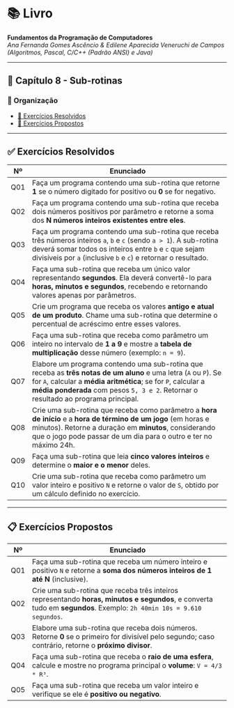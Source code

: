 # 📚 Livro  
**Fundamentos da Programação de Computadores**  
*Ana Fernanda Gomes Ascêncio & Edilene Aparecida Veneruchi de Campos*  
*(Algoritmos, Pascal, C/C++ (Padrão ANSI) e Java)*  

---

## 📘 Capítulo 8 - Sub-rotinas  

### 📂 Organização  
- [📝 Exercícios Resolvidos](Lista-03/Exercicios-Resolvidos/)  
- [📗 Exercícios Propostos](Lista-03/Exercicios-Propostos/)  

---

## ✅ Exercícios Resolvidos  

| Nº   | Enunciado                                                                                     |
|------|-----------------------------------------------------------------------------------------------|
| Q01  | Faça um programa contendo uma sub-rotina que retorne **1** se o número digitado for positivo ou **0** se for negativo. |
| Q02  | Faça um programa contendo uma sub-rotina que receba dois números positivos por parâmetro e retorne a soma dos **N números inteiros existentes entre eles**. |
| Q03  | Faça um programa contendo uma sub-rotina que receba três números inteiros `a`, `b` e `c` (sendo `a > 1`). A sub-rotina deverá somar todos os inteiros entre `b` e `c` que sejam divisíveis por `a` (inclusive `b` e `c`) e retornar o resultado. |
| Q04  | Faça uma sub-rotina que receba um único valor representando **segundos**. Ela deverá convertê-lo para **horas, minutos e segundos**, recebendo e retornando valores apenas por parâmetros. |
| Q05  | Crie um programa que receba os valores **antigo e atual de um produto**. Chame uma sub-rotina que determine o percentual de acréscimo entre esses valores. |
| Q06  | Faça uma sub-rotina que receba como parâmetro um inteiro no intervalo de **1 a 9** e mostre a **tabela de multiplicação** desse número (exemplo: `n = 9`). |
| Q07  | Elabore um programa contendo uma sub-rotina que receba as **três notas de um aluno** e uma letra (`A` ou `P`). Se for `A`, calcular a **média aritmética**; se for `P`, calcular a **média ponderada** com pesos `5, 3 e 2`. Retornar o resultado ao programa principal. |
| Q08  | Crie uma sub-rotina que receba como parâmetro a **hora de início** e a **hora de término de um jogo** (em horas e minutos). Retorne a duração em **minutos**, considerando que o jogo pode passar de um dia para o outro e ter no máximo 24h. |
| Q09  | Faça uma sub-rotina que leia **cinco valores inteiros** e determine o **maior e o menor** deles. |
| Q10  | Crie uma sub-rotina que receba como parâmetro um valor inteiro e positivo `N` e retorne o valor de `S`, obtido por um cálculo definido no exercício. |

---

## 📋 Exercícios Propostos  

| Nº   | Enunciado                                                                                     |
|------|-----------------------------------------------------------------------------------------------|
| Q01  | Faça uma sub-rotina que receba um número inteiro e positivo `N` e retorne a **soma dos números inteiros de 1 até N** (inclusive). |
| Q02  | Crie uma sub-rotina que receba três inteiros representando **horas, minutos e segundos**, e converta tudo em **segundos**. Exemplo: `2h 40min 10s = 9.610 segundos`. |
| Q03  | Elabore uma sub-rotina que receba dois números. Retorne **0** se o primeiro for divisível pelo segundo; caso contrário, retorne o **próximo divisor**. |
| Q04  | Faça uma sub-rotina que receba o **raio de uma esfera**, calcule e mostre no programa principal o **volume**: `V = 4/3 * R³`. |
| Q05  | Faça uma sub-rotina que receba um valor inteiro e verifique se ele é **positivo ou negativo**. |

